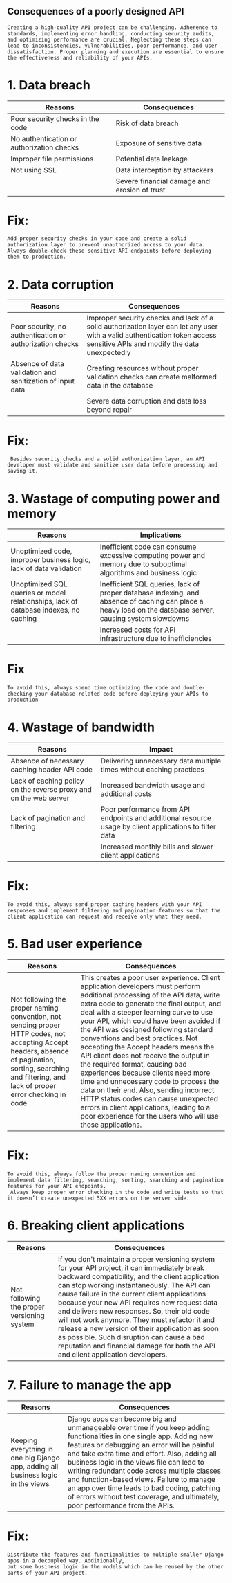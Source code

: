 #
## Consequences of a poorly designed API

```
Creating a high-quality API project can be challenging. Adherence to standards, implementing error handling, conducting security audits, and optimizing performance are crucial. Neglecting these steps can lead to inconsistencies, vulnerabilities, poor performance, and user dissatisfaction. Proper planning and execution are essential to ensure the effectiveness and reliability of your APIs.
```
# 1. Data breach   

| Reasons                                                              | Consequences                               |
|----------------------------------------------------------------------|--------------------------------------------|
| Poor security checks in the code                                     | Risk of data breach                        |
| No authentication or authorization checks                            | Exposure of sensitive data                 |
| Improper file permissions                                            | Potential data leakage                     |
| Not using SSL                                                        | Data interception by attackers             |
|                                                                      | Severe financial damage and erosion of trust |

# Fix: 
```
Add proper security checks in your code and create a solid authorization layer to prevent unauthorized access to your data.
Always double-check these sensitive API endpoints before deploying them to production.   
```
# 2. Data corruption

| Reasons                                                               |      Consequences                           |
|-----------------------------------------------------------------------|---------------------------------------------|
| Poor security, no authentication or authorization checks              | Improper security checks and lack of a solid authorization layer can let any user with a valid authentication token access sensitive APIs and modify the data unexpectedly |
| Absence of data validation and sanitization of input data             | Creating resources without proper validation checks can create malformed data in the database |
|                                                                       | Severe data corruption and data loss beyond repair |

# Fix:
```
 Besides security checks and a solid authorization layer, an API developer must validate and sanitize user data before processing and saving it. 
 ```

# 3. Wastage of computing power and memory

| Reasons                                                                                | Implications                               |
|----------------------------------------------------------------------------------------|--------------------------------------------|
| Unoptimized code, improper business logic, lack of data validation                     | Inefficient code can consume excessive computing power and memory due to suboptimal algorithms and business logic |
| Unoptimized SQL queries or model relationships, lack of database indexes, no caching   | Inefficient SQL queries, lack of proper database indexing, and absence of caching can place a heavy load on the database server, causing system slowdowns |
|                                                                                        | Increased costs for API infrastructure due to inefficiencies |

# Fix 

```
To avoid this, always spend time optimizing the code and double-checking your database-related code before deploying your APIs to production
```

# 4. Wastage of bandwidth

| Reasons                                                                | Impact                                      |
|------------------------------------------------------------------------|---------------------------------------------|
| Absence of necessary caching header API code                           | Delivering unnecessary data multiple times without caching practices |
| Lack of caching policy on the reverse proxy and on the web server      | Increased bandwidth usage and additional costs |
| Lack of pagination and filtering                                       | Poor performance from API endpoints and additional resource usage by client applications to filter data |
|                                                                        | Increased monthly bills and slower client applications |

# Fix: 
```
To avoid this, always send proper caching headers with your API responses and implement filtering and pagination features so that the client application can request and receive only what they need.
```
# 5. Bad user experience

| Reasons | Consequences |
|---------|--------------|
| Not following the proper naming convention, not sending proper HTTP codes, not accepting Accept headers, absence of pagination, sorting, searching and filtering, and lack of proper error checking in code | This creates a poor user experience. Client application developers must perform additional processing of the API data, write extra code to generate the final output, and deal with a steeper learning curve to use your API, which could have been avoided if the API was designed following standard conventions and best practices. Not accepting the Accept headers means the API client does not receive the output in the required format, causing bad experiences because clients need more time and unnecessary code to process the data on their end. Also, sending incorrect HTTP status codes can cause unexpected errors in client applications, leading to a poor experience for the users who will use those applications. |

# Fix: 
```
To avoid this, always follow the proper naming convention and implement data filtering, searching, sorting, searching and pagination features for your API endpoints.
 Always keep proper error checking in the code and write tests so that it doesn’t create unexpected 5XX errors on the server side.

```

# 6. Breaking client applications

| Reasons | Consequences |
|---------|--------------|
| Not following the proper versioning system | If you don't maintain a proper versioning system for your API project, it can immediately break backward compatibility, and the client application can stop working instantaneously. The API can cause failure in the current client applications because your new API requires new request data and delivers new responses. So, their old code will not work anymore. They must refactor it and release a new version of their application as soon as possible. Such disruption can cause a bad reputation and financial damage for both the API and client application developers. |

# 7. Failure to manage the app

| Reasons | Consequences |
|---------|--------------|
| Keeping everything in one big Django app, adding all business logic in the views | Django apps can become big and unmanageable over time if you keep adding functionalities in one single app. Adding new features or debugging an error will be painful and take extra time and effort. Also, adding all business logic in the views file can lead to writing redundant code across multiple classes and function-based views. Failure to manage an app over time leads to bad coding, patching of errors without test coverage, and ultimately, poor performance from the APIs. |

# Fix:
```
Distribute the features and functionalities to multiple smaller Django apps in a decoupled way. Additionally,
put some business logic in the models which can be reused by the other parts of your API project. 
```
